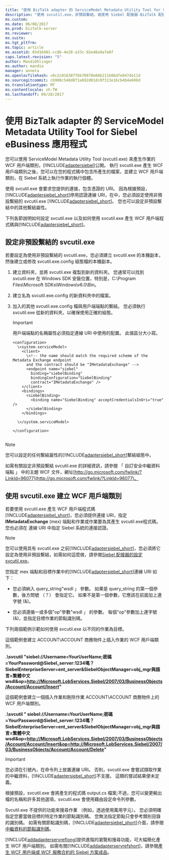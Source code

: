 ```yaml
---
title: "使用 BizTalk adapter 的 ServiceModel Metadata Utility Tool for Siebel eBusiness 應用程式 |Microsoft 文件"
description: "使用 svcutil.exe，非預設繫結，或使用 Siebel 配接器-BizTalk 配接器組件 (BAP) 來建立 WCF 用戶端類別或 WCF 服務合約"
ms.custom: 
ms.date: 06/08/2017
ms.prod: biztalk-server
ms.reviewer: 
ms.suite: 
ms.tgt_pltfrm: 
ms.topic: article
ms.assetid: 03d16481-cc8b-4e28-a33c-92e48a9a7e8f
caps.latest.revision: "5"
author: MandiOhlinger
ms.author: mandia
manager: anneta
ms.openlocfilehash: c0c2c016387f6b70870e04b211b0bdfe047de11d
ms.sourcegitcommit: cb908c540d8f1a692d01dc8f313e16cb4b4e696d
ms.translationtype: MT
ms.contentlocale: zh-TW
ms.lasthandoff: 09/20/2017
---
```

# <a name="using-the-servicemodel-metadata-utility-tool-with-the-biztalk-adapter-for-siebel-ebusiness-applications"></a>使用 BizTalk adapter 的 ServiceModel Metadata Utility Tool for Siebel eBusiness 應用程式
您可以使用 ServiceModel Metadata Utility Tool (svcutil.exe) 來產生作業的 WCF 用戶端類別，[!INCLUDE[adaptersiebel](../../includes/adaptersiebel-md.md)]公開。 執行 svcutil.exe 產生 WCF 用戶端類別之後，您可以在您的程式碼中包含所產生的檔案，並建立 WCF 用戶端類別，在 Siebel 系統上執行作業的執行個體。  
  
 使用 svcutil.exe 會要求您提供的連接，包含憑證的 URI。 因為根據預設，[!INCLUDE[adaptersiebel_short](../../includes/adaptersiebel-short-md.md)]停用認證連線 URI，在中，您必須設定使用非預設繫結的 svcutil.exe [!INCLUDE[adaptersiebel_short](../../includes/adaptersiebel-short-md.md)]。 您也可以設定非預設繫結中的其他繫結屬性。  
  
 下列各節說明如何設定 svcutil.exe 以及如何使用 svcutil.exe 產生 WCF 用戶端程式碼與[!INCLUDE[adaptersiebel_short](../../includes/adaptersiebel-short-md.md)]。  
  
##  <a name="BKMK_ConfigureSvcutil"></a>設定非預設繫結的 svcutil.exe   
 若要設定為使用非預設繫結的 svcutil.exe，您必須建立 svcutil.exe 的本機副本，然後建立或修改 svcutil.exe.config 組態檔的本機副本。  
  
 
1.  建立資料夾，並將 svcutil.exe 複製到新的資料夾。 您通常可以找到 svcutil.exe 在 Windows SDK 安裝位置，特別是，C:\Program Files\Microsoft SDKs\Windows\v6.0\Bin。  
  
2.  建立名為 svcutil.exe.config 的新資料夾中的檔案。  
  
3.  加入的其他 svcutil.exe.config 檔與用戶端端點的繫結。 您必須執行 svcutil.exe 從新的資料夾，以確保使用正確的組態。  
  
    > [!IMPORTANT]
    >  用戶端端點的名稱屬性必須指定連線 URI 中使用的配置。 此值區分大小寫。  
  
    ```  
    <configuration>  
      \<system.serviceModel>  
        <client>  
          \<!-- the name should match the required scheme of the Metadata Exchange endpoint   
          and the contract should be "IMetadataExchange" -->  
          <endpoint name="siebel"  
            binding="siebelBinding"  
            bindingConfiguration="SiebelBinding"  
            contract="IMetadataExchange" />  
        </client>  
        <bindings>  
          <siebelBinding>  
            <binding name="SiebelBinding" acceptCredentialsInUri="true" />  
          </siebelBinding>  
        </bindings>  
  
      \</system.serviceModel>  
  
    </configuration>  
  
    ```  
  
> [!NOTE]
>  您可以設定的任何繫結屬性的[!INCLUDE[adaptersiebel_short](../../includes/adaptersiebel-short-md.md)]繫結組態中。  
  
 如需有關設定非預設繫結 svcutil.exe 的詳細資訊，請參閱 「 自訂安全中繼資料端點 」 中的主題 WCF 文件，網址[http://go.microsoft.com/fwlink/?LinkId=96077](http://go.microsoft.com/fwlink/?LinkId=96077)。  
  
## <a name="creating-a-wcf-client-class-with-svcutilexe"></a>使用 svcutil.exe 建立 WCF 用戶端類別  
 若要使用 svcutil.exe 產生 WCF 用戶端程式碼[!INCLUDE[adaptersiebel_short](../../includes/adaptersiebel-short-md.md)]，您必須提供連接 URI，指定**IMetadataExchange** (mex) 端點和作業或作業要為其產生 svcutil.exe程式碼。 您也必須在 連線 URI 中指定 Siebel 系統的連接認證。  
  
> [!NOTE]
>  您可以使用具有 svcutil.exe 之前[!INCLUDE[adaptersiebel_short](../../includes/adaptersiebel-short-md.md)]，您必須將它設定為使用非預設繫結，如需如何這麼做，請參閱[Siebel 配接器的設定 svcutil.exe](#BKMK_ConfigureSvcutil)。  
  
 您指定 mex 端點和目標作業中的[!INCLUDE[adaptersiebel_short](../../includes/adaptersiebel-short-md.md)]連線 URI 如下：  
  
-   您必須納入 query_string"wsdl 」 參數。 如果是 query_string 的第一個參數，後方問號 （？） 會指定它。 如果不是第一個參數，它應該在前面加上連字號 (&)。  
  
-   您必須遵循一或多個"op"參數"wsdl 」 的參數。 每個"op"參數加上連字號 (&)，並指定目標作業的節點識別碼。  
  
 下列兩個範例示範如何使用 svcutil.exe 以不同的作業為目標。  
  
 這個範例會建立 ACCOUNT\ACCOUNT 商務物件上插入作業的 WCF 用戶端類別。  
  
 **.\svcutil "siebel://Username=YourUserName;密碼=YourPassword@Siebel_server:1234嗎？SiebelEnterpriseServer=ent_server&SiebelObjectManager=obj_mgr與語言=繁體中文wsdl&op=http://Microsoft.LobServices.Siebel/2007/03/BusinessObjects/Account/Account/Insert"**  
  
 這個範例會建立一個插入作業和刪除作業 ACCOUNT\ACCOUNT 商務物件上的 WCF 用戶端類別。  
  
 **.\svcutil " siebel://Username=YourUserName;密碼=YourPassword@Siebel_server:1234嗎？SiebelEnterpriseServer=ent_server&SiebelObjectManager=obj_mgr與語言=繁體中文wsdl&op=http://Microsoft.LobServices.Siebel/2007/03/BusinessObjects/Account/Account/Insert&op=http://Microsoft.LobServices.Siebel/2007/03/BusinessObjects/Account/Account/Delete"**  
  
> [!IMPORTANT]
>  您必須在引號內，在命令列上放置連線 URI。 否則，svcutil.exe 會嘗試擷取作業的中繼資料，[!INCLUDE[adaptersiebel_short](../../includes/adaptersiebel-short-md.md)]不支援。 這類的嘗試結果便未定義。  
  
 根據預設，svcutil.exe 會將產生的程式碼 output.cs 檔案;不過，您可以變更輸出檔的名稱和許多其他選項，svcutil.exe 會使用藉由設定命令列參數。  
  
 Svcutil.exe 不提供的功能來搜尋作業 （例如，透過使用萬用字元）。 您必須明確指定您要當做目標的特定作業的節點識別碼。 您無法指定節點只會參考類別目錄的識別碼。 如需有關節點識別碼，[!INCLUDE[adaptersiebel_short](../../includes/adaptersiebel-short-md.md)]介面，請參閱[中繼資料的節點識別碼](../../adapters-and-accelerators/adapter-siebel/metadata-node-ids1.md)。  
  
 [!INCLUDE[addadapterservreflong](../../includes/addadapterservreflong-md.md)]提供進階的瀏覽和搜尋功能，可大幅簡化產生 WCF 用戶端類別。 如需有關[!INCLUDE[addadapterservrefshort](../../includes/addadapterservrefshort-md.md)]，請參閱[產生 WCF 用戶端或 WCF 服務合約的 Siebel 方案成品](../../adapters-and-accelerators/adapter-siebel/generate-a-wcf-client-or-a-wcf-service-contract-for-siebel-solution-artifacts.md)。  
  
